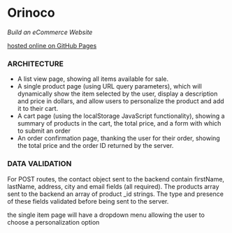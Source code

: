# Orinoco

_Build an eCommerce Website_

[hosted online on GitHub Pages](https://isfiaya.github.io/Orinoco/)

### ARCHITECTURE

- A list view page, showing all items available for sale.
- A single product page (using URL query parameters), which will dynamically show the item selected by the user, display a description and price in dollars, and allow users to personalize the product and add it to their cart.
- A cart page (using the localStorage JavaScript functionality), showing a summary of products in the cart, the total price, and a form with which to submit an order
- An order confirmation page, thanking the user for their order, showing the total price and the order ID returned by the server.

### DATA VALIDATION

For POST routes, the contact object sent to the backend contain firstName, lastName, address, city and email fields (all required). The products array sent to the backend an array of product \_id strings. The type and presence of these fields validated before being sent to the server.

the single item page will have a dropdown menu allowing the user to choose a personalization option
